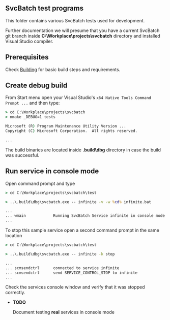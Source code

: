 ## SvcBatch test programs

This folder contains various SvcBatch tests
used for development.

Further documentation we will presume that
you have a current SvcBatch git branch inside
**C:\Workplace\projects\svcbatch** directory
and installed Visual Studio compiler.

## Prerequisites

Check [Building](../docs/building.md) for basic
build steps and requirements.

## Create debug build

From Start menu open your Visual Studio's
`x64 Native Tools Command Prompt ...`
and then type:

```cmd
> cd C:\Workplace\projects\svcbatch
> nmake _DEBUG=1 tests

Microsoft (R) Program Maintenance Utility Version ...
Copyright (C) Microsoft Corporation.  All rights reserved.

...

```

The build binaries are located inside **.build\dbg** directory
in case the build was successful.

## Run service in console mode

Open command prompt and type

```cmd
> cd C:\Workplace\projects\svcbatch\test

> ..\.build\dbg\svcbatch.exe -- infinite -v -w %cd% infinite.bat

...
... wmain            Running SvcBatch Service infinite in console mode
...

```

To stop this sample service open a second command
prompt in the same location

```cmd
> cd C:\Workplace\projects\svcbatch\test

> ..\.build\dbg\svcbatch.exe -- infinite -k stop

...
... scmsendctrl      connected to service infinite
... scmsendctrl      send SERVICE_CONTROL_STOP to infinite
...

```

Check the services console window and verify that
it was stopped correctly.

* **TODO**

  Document testing **real** services in console mode
